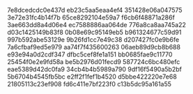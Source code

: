 7e8dcedcdc0e437d
eb23c5aa5eaa4ef4
351428e06a047575
3e72e31fc4b14f7b
65ce8292104e59a7
f6cb6f48871a286f
3ae663dd8a4d06e4
ec7588886aa064de
776a8ca8aa745a22
d03c1425149b83f8
0b08e69c95149eb5
b961324677c59d91
997b592abe53129e
9b26fd1cc7e49c38
d207427fc0e9b6fe
7a6cfbaf9ed5e979
aa74f7f435600263
06aeb89d9cb8b688
e93e94a0d2cdf347
dfbc5cef8fe1a151
bb0685fae9c11770
25454f0e2e9fd58a
be5b2976d01fecd9
587724c6bc480efc
eae5389d42dc0fa9
34cb4b4b5989a790
9df16f5490a5b2bf
5b6704b4545fb5bc
e2ff2f1fef1b4520
d5bbe422220e7e68
21805113c23ef908
fd6c411e7bf223f0
c13b5dc95a161a55
